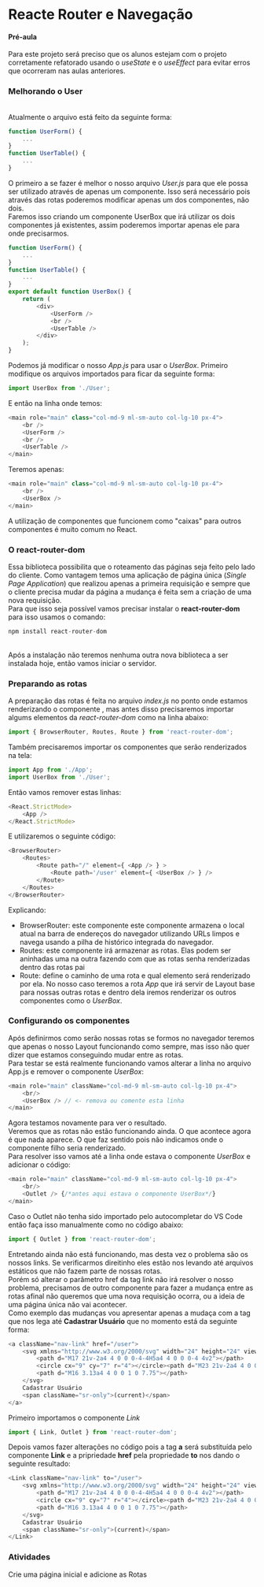 # Reacte Router e Navegação

#### Pré-aula
Para este projeto será preciso que os alunos estejam com o projeto corretamente refatorado usando o *useState* e o *useEffect* para evitar erros que ocorreram nas aulas anteriores.

### Melhorando o User
<br>Atualmente o arquivo está feito da seguinte forma:
```javascript
function UserForm() {
	...
}
function UserTable() {
	...
}
```
O primeiro a se fazer é melhor o nosso arquivo *User.js* para que ele possa ser utilizado através de apenas um componente. Isso será necessário pois através das rotas poderemos modificar apenas um dos componentes, não dois.
<br>Faremos isso criando um componente UserBox que irá utilizar os dois componentes já existentes, assim poderemos importar apenas ele para onde precisarmos.
```javascript
function UserForm() {
	...
}
function UserTable() {
	...
}
export default function UserBox() {
	return (
		<div>
			<UserForm />
			<br />
			<UserTable />
		</div>
	);
}
```
Podemos já modificar o nosso *App.js* para usar o *UserBox*. Primeiro modifique os arquivos importados para ficar da seguinte forma:
```javascript
import UserBox from './User';
```
E então na linha onde temos:
```javascript
<main role="main" class="col-md-9 ml-sm-auto col-lg-10 px-4"> 
	<br />
	<UserForm />
	<br />
	<UserTable />
</main>
```
Teremos apenas:
```javascript
<main role="main" class="col-md-9 ml-sm-auto col-lg-10 px-4"> 
	<br />
	<UserBox />
</main>
```
A utilização de componentes que funcionem como "caixas" para outros componentes é muito comum no React.

### O react-router-dom
Essa biblioteca possibilita que o roteamento das páginas seja feito pelo lado do cliente. Como vantagem temos uma aplicação de página única (*Single Page Application*) que realizou apenas a primeira requisição e sempre que o cliente precisa mudar da página a mudança é feita sem a criação de uma nova requisição.
<br>Para que isso seja possível vamos precisar instalar o **react-router-dom** para isso usamos o comando: <br>
```javascript
npm install react-router-dom
```
<br>
Após a instalação não teremos nenhuma outra nova biblioteca a ser instalada hoje, então vamos iniciar o servidor.

### Preparando as rotas
A preparação das rotas é feita no arquivo *index.js* no ponto onde estamos renderizando o componente *<App />* , mas antes disso precisaremos importar algums elementos da *react-router-dom* como na linha abaixo: <br>
```javascript
import { BrowserRouter, Routes, Route } from 'react-router-dom';
``` 
Também precisaremos importar os componentes que serão renderizados na tela: <br>
```javascript
import App from './App';
import UserBox from './User';
```
Então vamos remover estas linhas:
```javascript
<React.StrictMode>
	<App />
</React.StrictMode>
```
E utilizaremos o seguinte código: 
```javascript
<BrowserRouter>
	<Routes>
		<Route path="/" element={ <App /> } >
			<Route path='/user' element={ <UserBox /> } />
		</Route>
	</Routes>
</BrowserRouter>
```
Explicando:
* BrowserRouter: este componente este componente armazena o local atual na barra de endereços do navegador utilizando URLs limpos e navega usando a pilha de histórico integrada do navegador.
* Routes: este componente irá armazenar as rotas. Elas podem ser aninhadas uma na outra fazendo com que as rotas senha renderizadas dentro das rotas pai
* Route: define o caminho de uma rota e qual elemento será renderizado por ela. No nosso caso teremos a rota *App* que irá servir de Layout base para nossas outras rotas e dentro dela iremos renderizar os outros componentes como o *UserBox*.
### Configurando os componentes
Após definirmos como serão nossas rotas se formos no navegador teremos que apenas o nosso Layout funcionando como sempre, mas isso não quer dizer que estamos conseguindo mudar entre as rotas.<br>
Para testar se está realmente funcionando vamos alterar a linha no arquivo App.js e remover o componente *UserBox*:
```javascript
<main role="main" className="col-md-9 ml-sm-auto col-lg-10 px-4">    
	<br/>
	<UserBox /> // <- remova ou comente esta linha
</main>
```
Agora testamos novamente para ver o resultado.
<br>Veremos que as rotas não estão funcionando ainda. O que acontece agora é que nada aparece. O que faz sentido pois não indicamos onde o componente filho seria renderizado.
<br>Para resolver isso vamos até a linha onde estava o componente *UserBox* e adicionar o código:
```javascript
<main role="main" className="col-md-9 ml-sm-auto col-lg-10 px-4">    
	<br/>
	<Outlet /> {/*antes aqui estava o componente UserBox*/}
</main>
```
Caso o Outlet não tenha sido importado pelo autocompletar do VS Code então faça isso manualmente como no código abaixo:
```javascript
import { Outlet } from 'react-router-dom';
```
Entretando ainda não está funcionando, mas desta vez o problema são os nossos links. Se verificarmos direitinho eles estão nos levando até arquivos estáticos que não fazem parte de nossas rotas.
<br>Porém só alterar o parâmetro href da tag link não irá resolver o nosso problema, precisamos de outro componente para fazer a mudança entre as rotas afinal não queremos que uma nova requisição ocorra, ou a ideia de uma página única não vai acontecer.
<br>Como exemplo das mudanças vou apresentar apenas a mudaça com a tag que nos lega até **Cadastrar Usuário** que no momento está da seguinte forma:
```javascript
<a className="nav-link" href="/user">
	<svg xmlns="http://www.w3.org/2000/svg" width="24" height="24" viewBox="0 0 24 24" fill="none" stroke="currentColor" stroke-width="2" stroke-linecap="round" stroke-linejoin="round" className="feather feather-users">
		<path d="M17 21v-2a4 4 0 0 0-4-4H5a4 4 0 0 0-4 4v2"></path>
		<circle cx="9" cy="7" r="4"></circle><path d="M23 21v-2a4 4 0 0 0-3-3.87"></path>
		<path d="M16 3.13a4 4 0 0 1 0 7.75"></path>
	</svg>
	Cadastrar Usuário
	<span className="sr-only">(current)</span>
</a>
```
Primeiro importamos o componente *Link*
```javascript
import { Link, Outlet } from 'react-router-dom';
```
Depois vamos fazer alterações no código pois a tag **a** será substituída pelo componente **Link** e a pripriedade **href** pela propriedade **to** nos dando o seguinte resultado:
```javascript
<Link className="nav-link" to="/user">
	<svg xmlns="http://www.w3.org/2000/svg" width="24" height="24" viewBox="0 0 24 24" fill="none" stroke="currentColor" stroke-width="2" stroke-linecap="round" stroke-linejoin="round" className="feather feather-users">
		<path d="M17 21v-2a4 4 0 0 0-4-4H5a4 4 0 0 0-4 4v2"></path>
		<circle cx="9" cy="7" r="4"></circle><path d="M23 21v-2a4 4 0 0 0-3-3.87"></path>
		<path d="M16 3.13a4 4 0 0 1 0 7.75"></path>
	</svg>
	Cadastrar Usuário
	<span className="sr-only">(current)</span>
</Link>
```

### Atividades
Crie uma página inicial e adicione as Rotas 
